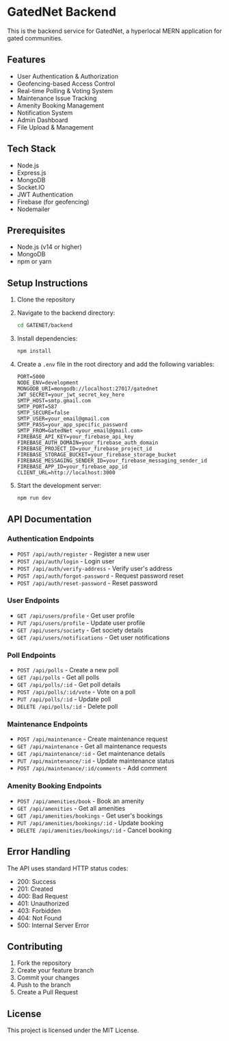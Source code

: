 # GatedNet Backend

This is the backend service for GatedNet, a hyperlocal MERN application for gated communities.

## Features

- User Authentication & Authorization
- Geofencing-based Access Control
- Real-time Polling & Voting System
- Maintenance Issue Tracking
- Amenity Booking Management
- Notification System
- Admin Dashboard
- File Upload & Management

## Tech Stack

- Node.js
- Express.js
- MongoDB
- Socket.IO
- JWT Authentication
- Firebase (for geofencing)
- Nodemailer

## Prerequisites

- Node.js (v14 or higher)
- MongoDB
- npm or yarn

## Setup Instructions

1. Clone the repository
2. Navigate to the backend directory:
   ```bash
   cd GATENET/backend
   ```

3. Install dependencies:
   ```bash
   npm install
   ```

4. Create a `.env` file in the root directory and add the following variables:
   ```
   PORT=5000
   NODE_ENV=development
   MONGODB_URI=mongodb://localhost:27017/gatednet
   JWT_SECRET=your_jwt_secret_key_here
   SMTP_HOST=smtp.gmail.com
   SMTP_PORT=587
   SMTP_SECURE=false
   SMTP_USER=your_email@gmail.com
   SMTP_PASS=your_app_specific_password
   SMTP_FROM=GatedNet <your_email@gmail.com>
   FIREBASE_API_KEY=your_firebase_api_key
   FIREBASE_AUTH_DOMAIN=your_firebase_auth_domain
   FIREBASE_PROJECT_ID=your_firebase_project_id
   FIREBASE_STORAGE_BUCKET=your_firebase_storage_bucket
   FIREBASE_MESSAGING_SENDER_ID=your_firebase_messaging_sender_id
   FIREBASE_APP_ID=your_firebase_app_id
   CLIENT_URL=http://localhost:3000
   ```

5. Start the development server:
   ```bash
   npm run dev
   ```

## API Documentation

### Authentication Endpoints

- `POST /api/auth/register` - Register a new user
- `POST /api/auth/login` - Login user
- `POST /api/auth/verify-address` - Verify user's address
- `POST /api/auth/forgot-password` - Request password reset
- `POST /api/auth/reset-password` - Reset password

### User Endpoints

- `GET /api/users/profile` - Get user profile
- `PUT /api/users/profile` - Update user profile
- `GET /api/users/society` - Get society details
- `GET /api/users/notifications` - Get user notifications

### Poll Endpoints

- `POST /api/polls` - Create a new poll
- `GET /api/polls` - Get all polls
- `GET /api/polls/:id` - Get poll details
- `POST /api/polls/:id/vote` - Vote on a poll
- `PUT /api/polls/:id` - Update poll
- `DELETE /api/polls/:id` - Delete poll

### Maintenance Endpoints

- `POST /api/maintenance` - Create maintenance request
- `GET /api/maintenance` - Get all maintenance requests
- `GET /api/maintenance/:id` - Get maintenance details
- `PUT /api/maintenance/:id` - Update maintenance status
- `POST /api/maintenance/:id/comments` - Add comment

### Amenity Booking Endpoints

- `POST /api/amenities/book` - Book an amenity
- `GET /api/amenities` - Get all amenities
- `GET /api/amenities/bookings` - Get user's bookings
- `PUT /api/amenities/bookings/:id` - Update booking
- `DELETE /api/amenities/bookings/:id` - Cancel booking

## Error Handling

The API uses standard HTTP status codes:
- 200: Success
- 201: Created
- 400: Bad Request
- 401: Unauthorized
- 403: Forbidden
- 404: Not Found
- 500: Internal Server Error

## Contributing

1. Fork the repository
2. Create your feature branch
3. Commit your changes
4. Push to the branch
5. Create a Pull Request

## License

This project is licensed under the MIT License. 